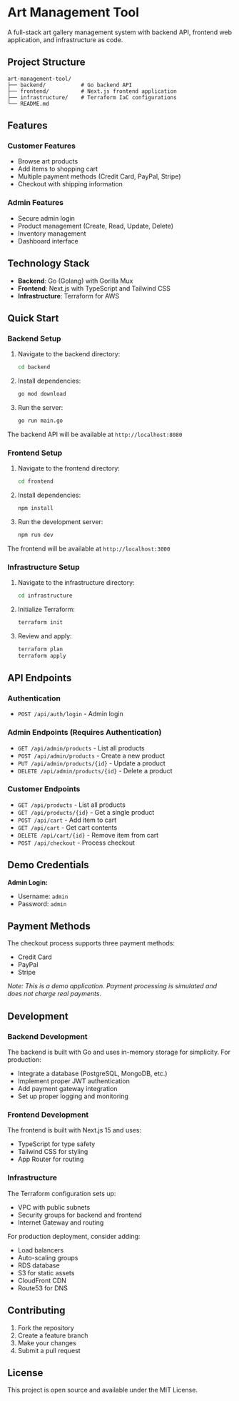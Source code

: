 # Art Management Tool

A full-stack art gallery management system with backend API, frontend web application, and infrastructure as code.

## Project Structure

```
art-management-tool/
├── backend/           # Go backend API
├── frontend/          # Next.js frontend application
├── infrastructure/    # Terraform IaC configurations
└── README.md
```

## Features

### Customer Features
- Browse art products
- Add items to shopping cart
- Multiple payment methods (Credit Card, PayPal, Stripe)
- Checkout with shipping information

### Admin Features
- Secure admin login
- Product management (Create, Read, Update, Delete)
- Inventory management
- Dashboard interface

## Technology Stack

- **Backend**: Go (Golang) with Gorilla Mux
- **Frontend**: Next.js with TypeScript and Tailwind CSS
- **Infrastructure**: Terraform for AWS

## Quick Start

### Backend Setup

1. Navigate to the backend directory:
   ```bash
   cd backend
   ```

2. Install dependencies:
   ```bash
   go mod download
   ```

3. Run the server:
   ```bash
   go run main.go
   ```

The backend API will be available at `http://localhost:8080`

### Frontend Setup

1. Navigate to the frontend directory:
   ```bash
   cd frontend
   ```

2. Install dependencies:
   ```bash
   npm install
   ```

3. Run the development server:
   ```bash
   npm run dev
   ```

The frontend will be available at `http://localhost:3000`

### Infrastructure Setup

1. Navigate to the infrastructure directory:
   ```bash
   cd infrastructure
   ```

2. Initialize Terraform:
   ```bash
   terraform init
   ```

3. Review and apply:
   ```bash
   terraform plan
   terraform apply
   ```

## API Endpoints

### Authentication
- `POST /api/auth/login` - Admin login

### Admin Endpoints (Requires Authentication)
- `GET /api/admin/products` - List all products
- `POST /api/admin/products` - Create a new product
- `PUT /api/admin/products/{id}` - Update a product
- `DELETE /api/admin/products/{id}` - Delete a product

### Customer Endpoints
- `GET /api/products` - List all products
- `GET /api/products/{id}` - Get a single product
- `POST /api/cart` - Add item to cart
- `GET /api/cart` - Get cart contents
- `DELETE /api/cart/{id}` - Remove item from cart
- `POST /api/checkout` - Process checkout

## Demo Credentials

**Admin Login:**
- Username: `admin`
- Password: `admin`

## Payment Methods

The checkout process supports three payment methods:
- Credit Card
- PayPal
- Stripe

*Note: This is a demo application. Payment processing is simulated and does not charge real payments.*

## Development

### Backend Development
The backend is built with Go and uses in-memory storage for simplicity. For production:
- Integrate a database (PostgreSQL, MongoDB, etc.)
- Implement proper JWT authentication
- Add payment gateway integration
- Set up proper logging and monitoring

### Frontend Development
The frontend is built with Next.js 15 and uses:
- TypeScript for type safety
- Tailwind CSS for styling
- App Router for routing

### Infrastructure
The Terraform configuration sets up:
- VPC with public subnets
- Security groups for backend and frontend
- Internet Gateway and routing

For production deployment, consider adding:
- Load balancers
- Auto-scaling groups
- RDS database
- S3 for static assets
- CloudFront CDN
- Route53 for DNS

## Contributing

1. Fork the repository
2. Create a feature branch
3. Make your changes
4. Submit a pull request

## License

This project is open source and available under the MIT License.
